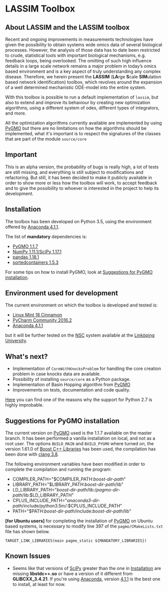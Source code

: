 LASSIM Toolbox
==============

About LASSIM and the LASSIM toolbox
-----------------------------------

Recent and ongoing improvements in measurements technologies have given the possibility 
to obtain systems wide omics data of several biological processes. However, the analysis of 
those data has to date been restricted to crude, statistical tools with important biological 
mechanisms, e.g. feedback loops, being overlooked. The omitting of such high influence details 
in a large scale network remains a major problem in today’s omics based environment and is a 
key aspect of truly understanding any complex disease. Therefore, we herein present the 
**LASSIM** (**LA**rge **S**cale **SIM**ulation based network identification) toolbox, which revolves around the 
expansion of a well determined mechanistic ODE-model into the entire system.

With this toolbox is possible to run a default implementation of `lassim`, but also to
extend and improve its behaviour by creating new optimization algorithms, using a different 
system of odes, different types of integrators, and more.

All the optimization algorithms currently available are implemented by using [PyGMO](http://esa.github.io/pygmo/index.html) but there 
are no limitations on how the algorithms should be implemented, what it's important is to respect
the signatures of the classes that are part of the module `source/core`

Important 
---------

This is an alpha version, the probability of bugs is really high, a lot of tests are still missing, and 
everything is still subject to modifications and refactoring. But still, it has been decided to make it
publicly available in order to show more or less how the toolbox will work, to accept feedback and
to give the possibility to whoever is interested in the project to help its development.

Installation
------------

The toolbox has been developed on Python 3.5, using the environment offered by [Anaconda 4.1.1](https://anaconda.org/).

The list of **mandatory** dependencies is:

- [PyGMO 1.1.7](http://esa.github.io/pygmo/index.html)
- [NumPy 1.11.1/SciPy 1.17.1](http://www.scipy.org/)
- [pandas 1.18.1](http://pandas.pydata.org/)
- [sortedcontainers 1.5.3](http://www.grantjenks.com/docs/sortedcontainers/)

For some tips on how to install PyGMO, look at [Suggestions for PyGMO installation](#Suggestions-for-PyGMO-installation).

Environment used for development
--------------------------------

The current environment on which the toolbox is developed and tested is:

- [Linux Mint 18 Cinnamon](https://linuxmint.com/)
- [PyCharm Community 2016.2](https://www.jetbrains.com/pycharm/)
- [Anaconda 4.1.1](https://anaconda.org/)

but it will be further tested on the [NSC](https://www.nsc.liu.se) system available at the [Linköping University](http://liu.se/?l=en).

What's next?
------------

- Implementation of `CoreWithKnocksProblem` for handling the core creation problem in case knocks data are available.
- Possibility of installing `source/core` as a Python package.
- Implementation of Basin Hopping algorithm from [PyGMO](http://esa.github.io/pygmo/index.html)
- Improvements on tests, documentation and code quality.

[Here](https://python3statement.github.io/) you can find one of the reasons why the support for Python 2.7 is highly improbable.

Suggestions for PyGMO installation
----------------------------------

The current version on [PyGMO](http://esa.github.io/pygmo/index.html) used is the 1.1.7 available on the master branch. It has been 
performed a vanilla installation on local, and not as a root user. The options `BUILD_MAIN` and 
`BUILD_PYGMO` where turned on, the version 1.61.0 of [Boost C++ Libraries](http://www.boost.org/) has been used, the 
compilation has been done with [clang 3.8](http://clang.llvm.org/).

The following environment variables have been modified in order to complete the compilation and 
running the program:

- COMPILER_PATH="$COMPILER_PATH:*boost-dir-path*"
- LIBRARY_PATH="$LIBRARY_PATH:*boost-dir-path*/lib"
- LD_LIBRARY_PATH="*boost-dir-path*/lib:/*pagmo-dir-path*/lib:$LD_LIBRARY_PATH"
- CPLUS_INCLUDE_PATH="*anaconda3-dir-path*/include/python3.5m/:$CPLUS_INCLUDE_PATH"
- PATH="$PATH:*boost-dir-path*/include:*boost-dir-path*/lib"

**[for Ubuntu users]** for completing the installation of [PyGMO](http://esa.github.io/pygmo/index.html) on Ubuntu based systems, is necessary
to modify line 397 of the `pagmo/CMakeLists.txt` file has shown below.

`TARGET_LINK_LIBRARIES(main pagmo_static ${MANDATORY_LIBRARIES})`

Known Issues
------------
- Seems like that versions of [SciPy](http://www.scipy.org/) greater than the one in [Installation](#Installation) are missing **libstdc++.so** or 
have a version of it different from **GLIBCXX_3.4.21**. If you're using [Anaconda](https://anaconda.org/), version [4.1.1](https://repo.continuum.io/archive/index.html) is the best one 
to install, at least for now.